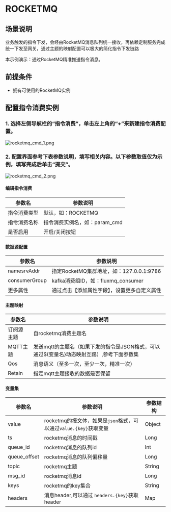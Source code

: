 # ROCKETMQ

## 场景说明
业务触发的指令下发，会经由RocketMQ消息队列统一接收，再依赖定制服务完成统一下发至网关，通过主题的映射配置可以极大的简化指令下发链路

本示例演示：通过RocketMQ精准推送指令消息。

## 前提条件
- 拥有可使用的RocketMQ实例

## 配置指令消费实例
### 1. 选择左侧导航栏的“指令消费”，单击左上角的“+”来新建指令消费配置。
![rocketmq_cmd_1.png](@site/static/images/command/rocketmq_cmd_1.png)

### 2. 配置界面参考下表参数说明，填写相关内容。以下参数取值仅为示例，填写完成后单击“提交”。
![rocketmq_cmd_2.png](@site/static/images/command/rocketmq_cmd_2.png)
#### 编辑指令消费
| **参数名**   | **参数说明**            |
|-----------|---------------------|
| 指令消费类型    | 默认，如：ROCKETMQ       |
| 指令消费名称    | 指令消费实例名，如：param_cmd |
| 是否启用      | 开启/关闭按钮             |

#### 数据源配置
| **参数名**            | **参数说明**                         |
|--------------------|----------------------------------|
| namesrvAddr        | 指定RocketMQ集群地址，如：127.0.0.1:9786  |
| consumerGroup      | kafka消费组ID，如：fluxmq_consumer     |
| 更多属性               | 通过点击【添加属性字段】，设置更多自定义属性           |

#### 主题映射
| **参数名** | **参数说明**                                            |
|---------|-----------------------------------------------------|
| 订阅源主题    | 自rocketmq消费主题名                                      |
| MQTT主题  | 发送mqtt的主题名（如果下发的指令是JSON格式，可以通过${变量名}动态映射互踢）,参考下面参数集 |
| Qos    | 消息语义（至多一次，至少一次，精准一次）                                |
| Retain  | 指定mqtt主题接收的数据是否保留                                   |

#### 变量集


| **参数名**      | **参数说明**                                      | **参数结构** |
|--------------|-----------------------------------------------|------|
| value        | rocketmq的报文体，如果是`json`格式，可以通过`value.{key}`获取变量 | Object |
| ts           | rocketmq消息的时间戳                                | Long |
| queue_id     | rocketmq消息的队列id                               | Int  |
| queue_offset | rocketmq消息的队列偏移量                              | Long  |
| topic        | rocketmq主题                                    | String |
| msg_id       | rocketmq消息id                                  | Long  |
| keys         | rocketmq的key集合        | String |
| headers      | 消息header,可以通过 `headers.{key}`获取header         | Map  |
